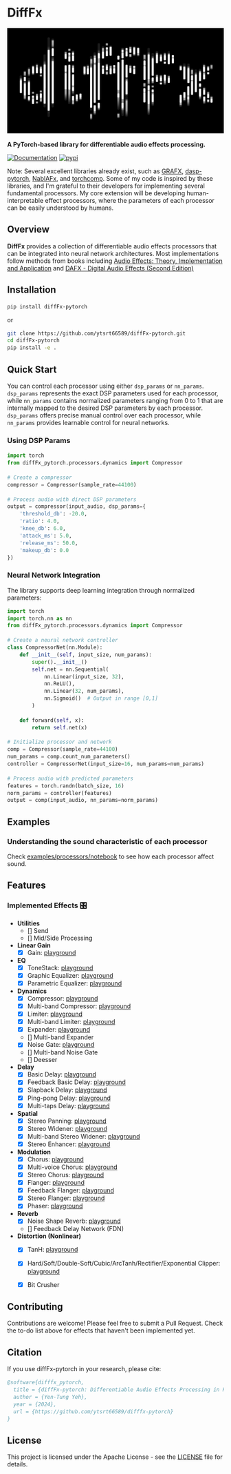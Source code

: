 # DiffFx
![image info](./assets/logo.jpg)

**A PyTorch-based library for differentiable audio effects processing.**


[![Documentation](https://img.shields.io/badge/docs-readthedocs-da282a?style=flat
)](https://difffx-pytorch.readthedocs.io/en/latest/) 
[![pypi](https://img.shields.io/badge/pypi-v0.0.1-orange?style=flat
)](https://pypi.org/project/diffFx-pytorch/)



Note: Several excellent libraries already exist, such as [GRAFX](https://github.com/sh-lee97/grafx), [dasp-pytorch](https://github.com/csteinmetz1/dasp-pytorch), [NablAFx](https://arxiv.org/abs/2502.11668), and [torchcomp](https://github.com/DiffAPF/torchcomp). Some of my code is inspired by these libraries, and I'm grateful to their developers for implementing several fundamental processors. My core extension will be developing human-interpretable effect processors, where the parameters of each processor can be easily understood by humans. 


## Overview

**DiffFx** provides a collection of differentiable audio effects processors that can be integrated into neural network architectures. Most implementations follow methods from books including [Audio Effects: Theory, Implementation and Application](https://www.routledge.com/Audio-Effects-Theory-Implementation-and-Application/Reiss-McPherson/p/book/9781466560284?srsltid=AfmBOoojCHLTDV-4Yhh6U56cVwTQl2isUgl1KdVKsGFtGVwH2eAQbFnQ) and  [DAFX - Digital Audio Effects (Second Edition)](https://www.dafx.de/DAFX_Book_Page_2nd_edition/index.html)


## Installation
```bash
pip install diffFx-pytorch
```

or 

```bash
git clone https://github.com/ytsrt66589/diffFx-pytorch.git
cd diffFx-pytorch
pip install -e .
```

## Quick Start

You can control each processor using either ```dsp_params``` or ```nn_params```. ```dsp_params``` represents the exact DSP parameters used for each processor, while ```nn_params``` contains normalized parameters ranging from 0 to 1 that are internally mapped to the desired DSP parameters by each processor. ```dsp_params``` offers precise manual control over each processor, while ```nn_params``` provides learnable control for neural networks.

### Using DSP Params 
```python
import torch
from diffFx_pytorch.processors.dynamics import Compressor

# Create a compressor
compressor = Compressor(sample_rate=44100)

# Process audio with direct DSP parameters
output = compressor(input_audio, dsp_params={
    'threshold_db': -20.0,
    'ratio': 4.0,
    'knee_db': 6.0,
    'attack_ms': 5.0,
    'release_ms': 50.0,
    'makeup_db': 0.0
})
```

### Neural Network Integration

The library supports deep learning integration through normalized parameters:

```python
import torch
import torch.nn as nn
from diffFx_pytorch.processors.dynamics import Compressor

# Create a neural network controller
class CompressorNet(nn.Module):
    def __init__(self, input_size, num_params):
        super().__init__()
        self.net = nn.Sequential(
            nn.Linear(input_size, 32),
            nn.ReLU(),
            nn.Linear(32, num_params),
            nn.Sigmoid()  # Output in range [0,1]
        )
    
    def forward(self, x):
        return self.net(x)

# Initialize processor and network
comp = Compressor(sample_rate=44100)
num_params = comp.count_num_parameters()
controller = CompressorNet(input_size=16, num_params=num_params)

# Process audio with predicted parameters
features = torch.randn(batch_size, 16)
norm_params = controller(features)
output = comp(input_audio, nn_params=norm_params)
```


## Examples 

### Understanding the sound characteristic of each processor
Check [examples/processors/notebook](examples/processors/notebook) to see how each processor affect sound. 


## Features
### Implemented Effects 🎛️ 
- **Utilities**
  - [] Send 
  - [] Mid/Side Processing 
- **Linear Gain**
  - [x] Gain: [playground](examples/processors/notebook/play_gain.ipynb)
- **EQ** 
  - [x] ToneStack: [playground](examples/processors/notebook/play_tonestack.ipynb)
  - [x] Graphic Equalizer: [playground](examples/processors/notebook/play_geq.ipynb)
  - [x] Parametric Equalizer: [playground](examples/processors/notebook/play_peq.ipynb)
- **Dynamics**
  - [x] Compressor: [playground](examples/processors/notebook/play_comp.ipynb) 
  - [x] Multi-band Compressor: [playground](examples/processors/notebook/play_comp.ipynb) 
  - [x] Limiter: [playground](examples/processors/notebook/play_limiter.ipynb) 
  - [x] Multi-band Limiter: [playground](examples/processors/notebook/play_limiter.ipynb) 
  - [x] Expander: [playground](examples/processors/notebook/play_expander.ipynb) 
  - [] Multi-band Expander
  - [x] Noise Gate: [playground](examples/processors/notebook/play_noisegate.ipynb) 
  - [] Multi-band Noise Gate
  - [] Deesser
- **Delay**
  - [x] Basic Delay: [playground](examples/processors/notebook/play_delay.ipynb)  
  - [x] Feedback Basic Delay: [playground](examples/processors/notebook/play_delay.ipynb) 
  - [x] Slapback Delay: [playground](examples/processors/notebook/play_delay.ipynb) 
  - [x] Ping-pong Delay: [playground](examples/processors/notebook/play_pingpong.ipynb)
  - [x] Multi-taps Delay: [playground](examples/processors/notebook/play_multitap.ipynb)
- **Spatial**
  - [x] Stereo Panning: [playground](examples/processors/notebook/play_pan.ipynb)
  - [x] Stereo Widener: [playground](examples/processors/notebook/play_widener.ipynb)
  - [x] Multi-band Stereo Widener: [playground](examples/processors/notebook/play_mbwidener.ipynb)
  - [x] Stereo Enhancer: [playground](examples/processors/notebook/play_enhancer.ipynb)
- **Modulation**
  - [x] Chorus: [playground](examples/processors/notebook/play_chorus.ipynb)
  - [x] Multi-voice Chorus: [playground](examples/processors/notebook/play_multivoicechorus.ipynb)
  - [x] Stereo Chorus: [playground](examples/processors/notebook/play_stereochorus.ipynb)
  - [x] Flanger: [playground](examples/processors/notebook/play_flanger.ipynb)
  - [x] Feedback Flanger: [playground](examples/processors/notebook/play_fbflanger.ipynb)
  - [x] Stereo Flanger: [playground](examples/processors/notebook/play_stereoflanger.ipynb)
  - [x] Phaser: [playground](examples/processors/notebook/play_phaser.ipynb)
- **Reverb**
  - [x] Noise Shape Reverb: [playground](examples/processors/notebook/play_reverb.ipynb)
  - [] Feedback Delay Network (FDN)
- **Distortion (Nonlinear)**
  - [x] TanH: [playground](examples/processors/notebook/play_distortion.ipynb)
  - [x] Hard/Soft/Double-Soft/Cubic/ArcTanh/Rectifier/Exponential Clipper: [playground](examples/processors/notebook/play_distortion.ipynb)
  - [x] Bit Crusher 



## Contributing

Contributions are welcome! Please feel free to submit a Pull Request. Check the to-do list above for effects that haven't been implemented yet.

## Citation

If you use diffFx-pytorch in your research, please cite:

```bibtex
@software{difffx_pytorch,
  title = {diffFx-pytorch: Differentiable Audio Effects Processing in PyTorch},
  author = {Yen-Tung Yeh},
  year = {2024},
  url = {https://github.com/ytsrt66589/difffx-pytorch}
}
```

## License

This project is licensed under the Apache License - see the [LICENSE](LICENSE) file for details.
